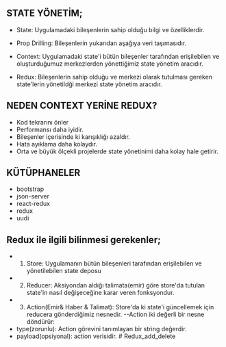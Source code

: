 ## STATE YÖNETİM;
- State: Uygulamadaki bileşenlerin sahip olduğu bilgi ve özelliklerdir.

- Prop Drilling: Bileşenlerin yukarıdan aşağıya veri taşımasıdır.

- Context: Uygulamadaki state'i bütün bileşenler tarafından erişilebilen ve oluşturduğumuz merkezlerden yönettiğimiz state yönetim aracıdır.

- Redux: Bileşenlerin sahip olduğu ve merkezi olarak tutulması gereken state'lerin yönetildği merkezi state yönetim aracıdır.

## NEDEN CONTEXT YERİNE REDUX?
- Kod tekrarını önler
- Performansı daha iyidir.
- Bileşenler içerisinde ki karışıklığı azaldır.
- Hata ayıklama daha kolaydır.
- Orta ve büyük ölçekli projelerde state yönetinimi daha kolay hale getirir.
 

 ## KÜTÜPHANELER
 - bootstrap
 - json-server
 - react-redux
 - redux
 - uudi

 ## Redux ile ilgili bilinmesi gerekenler;
 - 1. Store: Uygulamanın bütün bileşenleri tarafından erişilebilen ve yönetilebilen state deposu
 - 2. Reducer: Aksiyondan aldığı talimata(emir) göre store'da tutulan state'in nasıl değişeceğine karar veren fonksyondur.
 - 3. Action(Emir& Haber & Talimat): Store'da ki state'i güncellemek için reducera gönderdiğimiz nesnedir.
 --Action iki değerli bir nesne döndürür:
- type(zorunlu): Action görevini tanımlayan bir string değerdir.
- payload(opsiyonal): action verisidir. # Redux_add_delete
